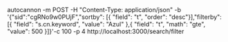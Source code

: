 autocannon -m POST -H "Content-Type: application/json" -b '{"sid":"cgRNo9w0PUjF","sortby": [{ "field": "t", "order": "desc"}],"filterby":[{ "field": "s.cn.keyword", "value": "Azul" },{ "field": "t", "math": "gte", "value": 500 }]}'-c 100 -p 4 http://localhost:3000/search/filter